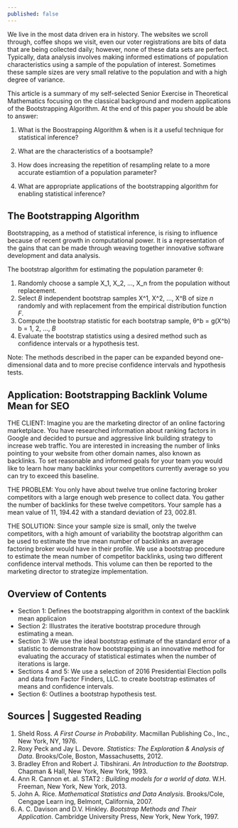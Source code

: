 ```yaml
---
published: false
---
```

We live in the most data driven era in history. The websites we scroll through, coffee shops we visit, even our voter registrations are bits of data that are being collected daily; however, none of these data sets are perfect. Typically, data analysis involves making informed estimations of population characteristics using a sample of the population of interest. Sometimes these sample sizes are very small relative to the population and with a high degree of variance. 

This article is a summary of my self-selected Senior Exercise in Theoretical Mathematics focusing on the classical background and modern applications of the Bootstrapping Algorithm. At the end of this paper you should be able to answer:

1. What is the Boostrapping Algorithm & when is it a useful technique for statistical inference?

2. What are the characteristics of a bootsample?

3. How does increasing the repetition of resampling relate to a more accurate estiamtion of a population parameter?

4. What are appropriate applications of the bootstrapping algorithm for enabling statistical inference? 

## The Bootstrapping Algorithm 

Bootstrapping, as a method of statistical inference, is rising to influence because of recent growth in computational power. It is a representation of the gains that can be made through weaving together innovative software development and data analysis. 

  The bootstrap algorithm for estimating the population parameter θ:
  1. Randomly choose a sample X_1, X_2, ..., X_n from the population without replacement. 
  2. Select _B_ independent bootstrap samples X^1, X^2, ..., X^B of size _n_ randomly and with replacement from the empirical distribution function _F_. 
  3. Compute the bootstrap statistic for each bootstrap sample, 
  θ^b = g(X^b) b = 1, 2, ..., _B_ 
  4. Evaluate the bootstrap statistics using a desired method such as confidence intervals or a hypothesis test.
  
Note: The methods described in the paper can be expanded beyond one-dimensional data and to more precise confidence intervals and hypothesis tests.

## Application: Bootstrapping Backlink Volume Mean for SEO

THE CLIENT: Imagine you are the marketing director of an online factoring marketplace. You have researched information about ranking factors in Google and decided to pursue and aggressive link building strategy to increase web traffic. You are interested in increasing the number of links pointing to your website from other domain names, also known as backlinks. To set reasonable and informed goals for your team you would like to learn how many backlinks your competitors currently average so you can try to exceed this baseline. 

THE PROBLEM: You only have about twelve true online factoring broker competitors with a large enough web presence to collect data. You gather the number of backlinks for these twelve competitors. Your sample has a mean value of 11, 194.42 with a standard deviation of 23, 002.81. 

THE SOLUTION: Since your sample size is small, only the twelve competitors, with a high amount of variability the bootstrap algorithm can be used to estimate the true mean number of backlinks an average factoring broker would have in their profile. We use a bootstrap procedure to estimate the mean number of competitor backlinks, using two different confidence interval methods. This volume can then be reported to the marketing director to strategize implementation. 

## Overview of Contents

- Section 1: Defines the bootstrapping algorithm in context of the backlink mean applicaion
- Section 2: Illustrates the iterative bootstrap procedure through estimating a mean. 
- Section 3: We use the ideal bootstrap estimate of the standard error of a statistic to demonstrate how bootstrapping is an innovative method for evaluating the accuracy of statistical estimates when the number of iterations is large. 
- Sections 4 and 5: We use a selection of 2016 Presidential Election polls and data from Factor Finders, LLC. to create bootstrap estimates of means and confidence intervals. 
- Section 6: Outlines a bootstrap hypothesis test. 

## Sources | Suggested Reading

1. Sheld Ross. _A First Course in Probability_. Macmillan Publishing Co., Inc., New York, NY, 1976. 
2. Roxy Peck and Jay L. Devore. _Statistics: The Exploration & Analysis of Data_. Brooks/Cole, Boston, Massachusetts, 2012. 
3. Bradley Efron and Robert J. Tibshirani. _An Introduction to the Bootstrap_. Chapman & Hall, New York, New York, 1993. 
4. Ann R. Cannon et. al. STAT2 : _Building models for a world of data_. W.H. Freeman, New York, New York, 2013. 
5. John A. Rice. _Mathematical Statistics and Data Analysis_. Brooks/Cole, Cengage Learn ing, Belmont, California, 2007. 
7. A. C. Davison and D.V. Hinkley. _Bootstrap Methods and Their Application_. Cambridge University Press, New York, New York, 1997. 


